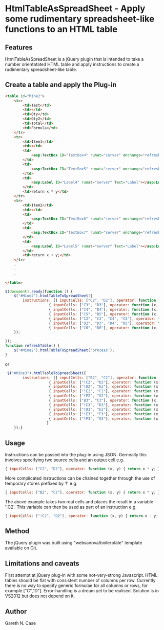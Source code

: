 HtmlTableAsSpreadSheet - Apply some rudimentary spreadsheet-like functions to an HTML table
===========================================================================================

Features
--------
HtmlTableAsSpreadSheet is a jQuery plugin that is intended to take a number orientatated HTML table and apply instructions to create a rudimentary spreadsheet-like table.


Create a table and apply the Plug-in
------------------------------------

```html
<table id="Mine2">
	<tr>
		<td>Test</td>
		<td></td>
		<td>Qty</td>
		<td>Qty2</td>
		<td>Total</td>
		<td>Formula</td>
	</tr>
	<tr>
		<td>Item1</td>
		<td></td>
		<td>
			<asp:TextBox ID="TextBox4" runat="server" onchange="refreshTable();"></asp:TextBox>                                
		</td>
		<td>
			<asp:TextBox ID="TextBox5" runat="server" onchange="refreshTable();"></asp:TextBox>                                
		</td>
		<td>
			<asp:Label ID="Label4" runat="server" Text="Label"></asp:Label>
		</td>
		<td>return x * y</td>
	</tr>
	<tr>
		<td>Item2</td>
		<td></td>
		<td>
			<asp:TextBox ID="TextBox6" runat="server" onchange="refreshTable();"></asp:TextBox>                                
		</td>
		<td>
			<asp:TextBox ID="TextBox7" runat="server" onchange="refreshTable();"></asp:TextBox>                                
		</td>
		<td>
			<asp:Label ID="Label5" runat="server" Text="Label"></asp:Label>
		</td>
		<td>return x + y;</td>
	</tr>
	.
	.
	.
	
</table>
```

```js
$(document).ready(function () {
	$("#Mine2").htmlTableToSpreadSheet({
		instructions: [{ inputCells: ["C2", "D2"], operator: function (x, y) { return x * y; }, outputCell: "E2" },
					{ inputCells: ["C3", "D3"], operator: function (x, y) { return x + y; }, outputCell: "E3" },
					{ inputCells: ["C4", "D4"], operator: function (x, y) { return x - y; }, outputCell: "E4" },
					{ inputCells: ["C5", "D5"], operator: function (x, y) { return x / y; }, outputCell: "E5" },
					{ inputCells: ["C2", "C3", "C4", "C5"], operator: function (x, y) { return x + y; }, outputCell: "C6" },
					{ inputCells: ["D2", "D3", "D4", "D5"], operator: function (x, y) { return x + y; }, outputCell: "D6" },
					{ inputCells: ["C6", "D6"], operator: function (x, y) { return x + y; }, outputCell: "E6" }]
	});

});
function refreshTable() {
	$("#Mine2").htmlTableToSpreadSheet('process');
}
```

or
```js
 $("#Mine3").htmlTableToSpreadSheet({
		instructions: [{ inputCells: ["B2", "C2"], operator: function (x, y) { return x * y; }, outputCell: "!C2" },
					{ inputCells: ["!C2", "D2"], operator: function (x, y) { return x - y; }, outputCell: "!D2" },
					{ inputCells: ["!D2", "E2"], operator: function (x, y) { return x + y; }, outputCell: "!E2" },
					{ inputCells: ["!E2", "F2"], operator: function (x, y) { return x - y; }, outputCell: "!F2" },
					{ inputCells: ["!F2", "G2"], operator: function (x, y) { return x - y; }, outputCell: "H2" },
					{ inputCells: ["B3", "C3"], operator: function (x, y) { return x * y; }, outputCell: "!C3" },
					{ inputCells: ["!C3", "D3"], operator: function (x, y) { return x - y; }, outputCell: "!D3" },
					{ inputCells: ["!D3", "E3"], operator: function (x, y) { return x + y; }, outputCell: "!E3" },
					{ inputCells: ["!E3", "F3"], operator: function (x, y) { return x - y; }, outputCell: "!F3" },
					{ inputCells: ["!F3", "G3"], operator: function (x, y) { return x - y; }, outputCell: "H3" }
				   ]
	});}
```

Usage
-----
Instructions can be passed into the plug-in using JSON. Gerneally this involves specifying two source cells and an output cell e.g.
```js
{ inputCells: ["C2", "D2"], operator: function (x, y) { return x * y; }, outputCell: "E2" }
```
More complicated instructions can be chained together through the use of temporary stores prefixed by '!' e.g.
```js
{ inputCells: ["B2", "C2"], operator: function (x, y) { return x * y; }, outputCell: "!C2" }
```
The above example takes two real cells and places the result in a variable '!C2'. This variable can then be used as part of an instruction e.g.
```js
{ inputCells: ["!C2", "D2"], operator: function (x, y) { return x - y; }, outputCell: "D2" }
```

Method
------
The jQuery plugin was built using "websanova/boilerplate" template available on Git.


Limitations and caveats
-----------------------
First attempt at jQuery plug-in with some not-very-strong Javascript. HTML tables should be flat with consistent number of columns per row. Currently there is no way to specify generic formulae for all columns or rows, for example ["C","D"]. Error-handling is a dream yet to be realised. Solution is in VS2012 but does not depend on it.

Author
------
Gareth N. Case 
